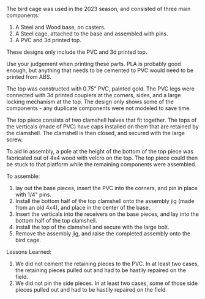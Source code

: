 The bird cage was used in the 2023 season, and consisted of three main components:
1. A Steel and Wood base, on casters.
2. A Steel cage, attached to the base and assembled with pins.
3. A PVC and 3d printed top.

These designs only include the PVC and 3d printed top.

Use your judgement when printing these parts.  PLA is probably good enough, but anything that needs to be cemented to PVC would need to be printed from ABS.

The top was constructed with 0.75" PVC, painted gold.  The PVC legs were connected with 3d printed couplers at the corners, sides, and a large locking mechanism at the top.  The design only shows some of the components - any duplicate components were not modeled to save time.

The top piece consists of two clamshell halves that fit together.  The tops of the verticals (made of PVC) have caps installed on them that are retained by the clamshell.  The clamshell is then closed, and secured with the large screw.

To aid in assembly, a pole at the height of the bottom of the top piece was fabricated out of 4x4 wood with velcro on the top.  The top piece could then be stuck to that platform while the remaining components were assembled.

To assemble:
1. lay out the base pieces, insert the PVC into the corners, and pin in place with 1/4" pins.
2. Install the bottom half of the top clamshell onto the assembly jig (made from an old 4x4), and place in the center of the base.
3. Insert the verticals into the receivers on the base pieces, and lay into the bottom half of the top clamshell.
4. Install the top of the clamshell and secure with the large bolt.
5. Remove the assembly jig, and raise the completed assembly onto the bird cage.

Lessons Learned:
1. We did not cement the retaining pieces to the PVC.  In at least two cases, the retaining pieces pulled out and had to be hastily repaired on the field.
2. We did not pin the side pieces.  In at least two cases, some of those side pieces pulled out and had to be hastily repaired on the field.